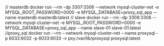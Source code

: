 // masterdb
docker run --rm -dp 3307:3306 --network mysql-cluster-net -e MYSQL_ROOT_PASSWORD=0000 -e MYSQL_DATABASE=proxy_sql_app --name masterdb masterdb:latest
// slave
docker run --rm -dp 3308:3306 --network mysql-cluster-net -e MYSQL_ROOT_PASSWORD=0000 -e MYSQL_DATABASE=proxy_sql_app --name slave-01 slave-01:latest
//proxy_sql
docker run --rm --network mysql-cluster-net --name proxysql -p 6032:6032 -p 6033:6033 -v pxy:/var/lib/proxysql proxysql:latest
